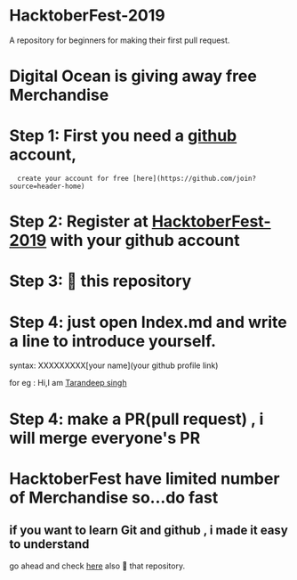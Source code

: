 # HacktoberFest-2019
A repository for beginners for making their first pull request.

# Digital Ocean is giving away free Merchandise

# Step 1: First you need a [github](www.github.com) account,
	  create your account for free [here](https://github.com/join?source=header-home)

# Step 2: Register at [HacktoberFest-2019](https://hacktoberfest.digitalocean.com/start) with your github account

# Step 3: :star2: this repository

# Step 4: just open Index.md and write a line to introduce yourself.
syntax: XXXXXXXXX[your name](your github profile link)

for eg : Hi,I am [Tarandeep singh](https://github.com/taran9873)

# Step 4: make a PR(pull request) , i will merge everyone's PR

# HacktoberFest have limited number of Merchandise so...do fast

## if you want to learn Git and github , i made it easy to understand
go ahead and check [here](https://github.com/taran9873/GitTutorials)
also :star2: that repository.

